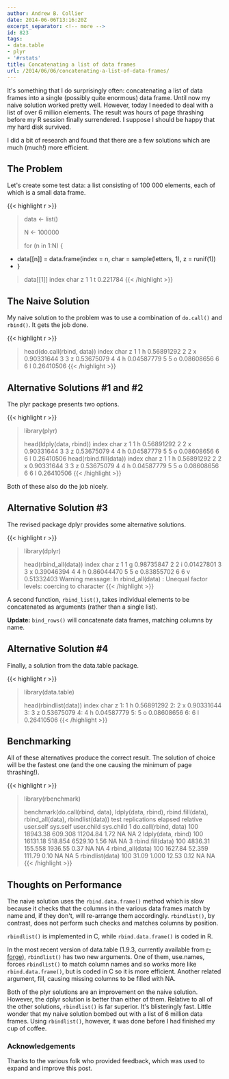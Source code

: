 ```yaml
---
author: Andrew B. Collier
date: 2014-06-06T13:16:20Z
excerpt_separator: <!-- more -->
id: 823
tags:
- data.table
- plyr
- '#rstats'
title: Concatenating a list of data frames
url: /2014/06/06/concatenating-a-list-of-data-frames/
---
```


It's something that I do surprisingly often: concatenating a list of data frames into a single (possibly quite enormous) data frame. Until now my naive solution worked pretty well. However, today I needed to deal with a list of over 6 million elements. The result was hours of page thrashing before my R session finally surrendered. I suppose I should be happy that my hard disk survived.

<!--more-->

I did a bit of research and found that there are a few solutions which are much (much!) more efficient.

## The Problem

Let's create some test data: a list consisting of 100 000 elements, each of which is a small data frame.

{{< highlight r >}}
> data <- list()
> 
> N <- 100000
>
> for (n in 1:N) {
+   data[[n]] = data.frame(index = n, char = sample(letters, 1), z = runif(1))
+ }
> data[[1]]
  index char        z
1     1    t 0.221784
{{< /highlight >}}

## The Naive Solution

My naive solution to the problem was to use a combination of `do.call()` and `rbind()`. It gets the job done.

{{< highlight r >}}
> head(do.call(rbind, data))
  index char          z
1     1    h 0.56891292
2     2    x 0.90331644
3     3    z 0.53675079
4     4    h 0.04587779
5     5    o 0.08608656
6     6    l 0.26410506
{{< /highlight >}}

## Alternative Solutions #1 and #2

The plyr package presents two options.

{{< highlight r >}}
> library(plyr)
> 
> head(ldply(data, rbind))
  index char          z
1     1    h 0.56891292
2     2    x 0.90331644
3     3    z 0.53675079
4     4    h 0.04587779
5     5    o 0.08608656
6     6    l 0.26410506
> head(rbind.fill(data))
  index char          z
1     1    h 0.56891292
2     2    x 0.90331644
3     3    z 0.53675079
4     4    h 0.04587779
5     5    o 0.08608656
6     6    l 0.26410506
{{< /highlight >}}

Both of these also do the job nicely.

## Alternative Solution #3

The revised package dplyr provides some alternative solutions.

{{< highlight r >}}
> library(dplyr)
> 
> head(rbind_all(data))
  index char          z
1     1    g 0.98735847
2     2    i 0.01427801
3     3    x 0.39046394
4     4    h 0.86044470
5     5    e 0.83855702
6     6    v 0.51332403
Warning message:
In rbind_all(data) : Unequal factor levels: coercing to character
{{< /highlight >}}

A second function, `rbind_list()`, takes individual elements to be concatenated as arguments (rather than a single list).

**Update:** `bind_rows()` will concatenate data frames, matching columns by name.

## Alternative Solution #4

Finally, a solution from the data.table package.

{{< highlight r >}}
> library(data.table)
> 
> head(rbindlist(data))
   index char          z
1:     1    h 0.56891292
2:     2    x 0.90331644
3:     3    z 0.53675079
4:     4    h 0.04587779
5:     5    o 0.08608656
6:     6    l 0.26410506
{{< /highlight >}}

## Benchmarking

All of these alternatives produce the correct result. The solution of choice will be the fastest one (and the one causing the minimum of page thrashing!).

{{< highlight r >}}
> library(rbenchmark)
> 
> benchmark(do.call(rbind, data), ldply(data, rbind), rbind.fill(data), rbind_all(data), rbindlist(data))
                  test replications  elapsed relative user.self sys.self user.child sys.child
1 do.call(rbind, data)          100 18943.38  609.308  11204.84     1.72         NA        NA
2   ldply(data, rbind)          100 16131.18  518.854   6529.10     1.56         NA        NA
3     rbind.fill(data)          100  4836.31  155.558   1936.55     0.37         NA        NA
4      rbind_all(data)          100  1627.84   52.359    111.79     0.10         NA        NA
5      rbindlist(data)          100    31.09    1.000     12.53     0.12         NA        NA
{{< /highlight >}}

## Thoughts on Performance

The naive solution uses the `rbind.data.frame()` method which is slow because it checks that the columns in the various data frames match by name and, if they don't, will re-arrange them accordingly. `rbindlist()`, by contrast, does not perform such checks and matches columns by position.

`rbindlist()` is implemented in C, while `rbind.data.frame()` is coded in R.

In the most recent version of data.table (1.9.3, currently available from [r-forge](http://datatable.r-forge.r-project.org/ "r-forge")), `rbindlist()` has two new arguments. One of them, use.names, forces `rbindlist()` to match column names and so works more like `rbind.data.frame()`, but is coded in C so it is more efficient. Another related argument, fill, causing missing columns to be filled with NA.

Both of the plyr solutions are an improvement on the naive solution. However, the dplyr solution is better than either of them. Relative to all of the other solutions, `rbindlist()` is far superior. It's blisteringly fast. Little wonder that my naive solution bombed out with a list of 6 million data frames. Using `rbindlist()`, however, it was done before I had finished my cup of coffee.

### Acknowledgements

Thanks to the various folk who provided feedback, which was used to expand and improve this post.
